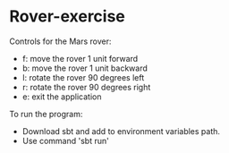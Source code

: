 # Rover-exercise
Controls for the Mars rover:

* f: move the rover 1 unit forward
* b: move the rover 1 unit backward
* l: rotate the rover 90 degrees left
* r: rotate the rover 90 degrees right
* e: exit the application

To run the program:
* Download sbt and add to environment variables path.
* Use command 'sbt run'